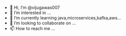 - 👋 Hi, I’m @vijugawas007
- 👀 I’m interested in ...
- 🌱 I’m currently learning java,microservices,kafka,aws...
- 💞️ I’m looking to collaborate on ...
- 📫 How to reach me ...

<!---
vijugawas007/vijugawas007 is a ✨ special ✨ repository because its `README.md` (this file) appears on your GitHub profile.
You can click the Preview link to take a look at your changes.
--->
